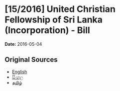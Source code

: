 # [15/2016] United Christian Fellowship of Sri Lanka (Incorporation) - Bill

**Date:** 2016-05-04

## Original Sources

- [English](https://documents.gov.lk/view/bills/2016/5/15-2016_E.pdf)
- [සිංහල](https://documents.gov.lk/view/bills/2016/5/15-2016_S.pdf)
- [தமிழ்](https://documents.gov.lk/view/bills/2016/5/15-2016_T.pdf)
